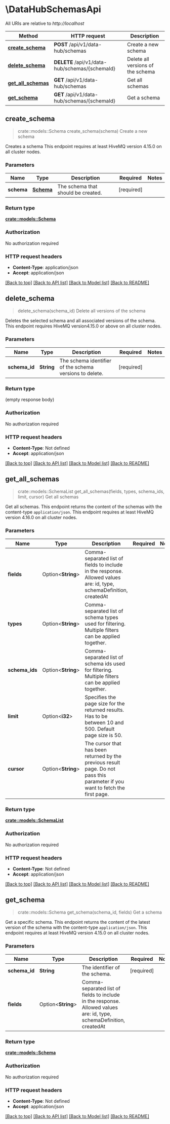 # \DataHubSchemasApi

All URIs are relative to *http://localhost*

Method | HTTP request | Description
------------- | ------------- | -------------
[**create_schema**](DataHubSchemasApi.md#create_schema) | **POST** /api/v1/data-hub/schemas | Create a new schema
[**delete_schema**](DataHubSchemasApi.md#delete_schema) | **DELETE** /api/v1/data-hub/schemas/{schemaId} | Delete all versions of the schema
[**get_all_schemas**](DataHubSchemasApi.md#get_all_schemas) | **GET** /api/v1/data-hub/schemas | Get all schemas
[**get_schema**](DataHubSchemasApi.md#get_schema) | **GET** /api/v1/data-hub/schemas/{schemaId} | Get a schema



## create_schema

> crate::models::Schema create_schema(schema)
Create a new schema

Creates a schema  This endpoint requires at least HiveMQ version 4.15.0 on all cluster nodes.

### Parameters


Name | Type | Description  | Required | Notes
------------- | ------------- | ------------- | ------------- | -------------
**schema** | [**Schema**](Schema.md) | The schema that should be created. | [required] |

### Return type

[**crate::models::Schema**](Schema.md)

### Authorization

No authorization required

### HTTP request headers

- **Content-Type**: application/json
- **Accept**: application/json

[[Back to top]](#) [[Back to API list]](../README.md#documentation-for-api-endpoints) [[Back to Model list]](../README.md#documentation-for-models) [[Back to README]](../README.md)


## delete_schema

> delete_schema(schema_id)
Delete all versions of the schema

Deletes the selected schema and all associated versions of the schema.    This endpoint requires HiveMQ version4.15.0 or above on all cluster nodes.

### Parameters


Name | Type | Description  | Required | Notes
------------- | ------------- | ------------- | ------------- | -------------
**schema_id** | **String** | The schema identifier of the schema versions to delete. | [required] |

### Return type

 (empty response body)

### Authorization

No authorization required

### HTTP request headers

- **Content-Type**: Not defined
- **Accept**: application/json

[[Back to top]](#) [[Back to API list]](../README.md#documentation-for-api-endpoints) [[Back to Model list]](../README.md#documentation-for-models) [[Back to README]](../README.md)


## get_all_schemas

> crate::models::SchemaList get_all_schemas(fields, types, schema_ids, limit, cursor)
Get all schemas

Get all schemas.    This endpoint returns the content of the schemas with the content-type `application/json`.    This endpoint requires at least HiveMQ version 4.16.0 on all cluster nodes.

### Parameters


Name | Type | Description  | Required | Notes
------------- | ------------- | ------------- | ------------- | -------------
**fields** | Option<**String**> | Comma-separated list of fields to include in the response. Allowed values are: id, type, schemaDefinition, createdAt |  |
**types** | Option<**String**> | Comma-separated list of schema types used for filtering. Multiple filters can be applied together. |  |
**schema_ids** | Option<**String**> | Comma-separated list of schema ids used for filtering. Multiple filters can be applied together. |  |
**limit** | Option<**i32**> | Specifies the page size for the returned results. Has to be between 10 and 500. Default page size is 50. |  |
**cursor** | Option<**String**> | The cursor that has been returned by the previous result page. Do not pass this parameter if you want to fetch the first page. |  |

### Return type

[**crate::models::SchemaList**](SchemaList.md)

### Authorization

No authorization required

### HTTP request headers

- **Content-Type**: Not defined
- **Accept**: application/json

[[Back to top]](#) [[Back to API list]](../README.md#documentation-for-api-endpoints) [[Back to Model list]](../README.md#documentation-for-models) [[Back to README]](../README.md)


## get_schema

> crate::models::Schema get_schema(schema_id, fields)
Get a schema

Get a specific schema.    This endpoint returns the content of the latest version of the schema with the content-type `application/json`.    This endpoint requires at least HiveMQ version 4.15.0 on all cluster nodes.

### Parameters


Name | Type | Description  | Required | Notes
------------- | ------------- | ------------- | ------------- | -------------
**schema_id** | **String** | The identifier of the schema. | [required] |
**fields** | Option<**String**> | Comma-separated list of fields to include in the response. Allowed values are: id, type, schemaDefinition, createdAt |  |

### Return type

[**crate::models::Schema**](Schema.md)

### Authorization

No authorization required

### HTTP request headers

- **Content-Type**: Not defined
- **Accept**: application/json

[[Back to top]](#) [[Back to API list]](../README.md#documentation-for-api-endpoints) [[Back to Model list]](../README.md#documentation-for-models) [[Back to README]](../README.md)

